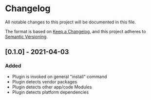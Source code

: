 # Changelog
All notable changes to this project will be documented in this file.

The format is based on [Keep a Changelog](https://keepachangelog.com/en/1.0.0),
and this project adheres to [Semantic Versioning](https://semver.org/spec/v2.0.0.html).

## [0.1.0] - 2021-04-03
### Added
- Plugin is invoked on general "install" command
- Plugin detects vendor packages
- Plugin detects other app/code Modules
- Plugin detects platform dependencies
